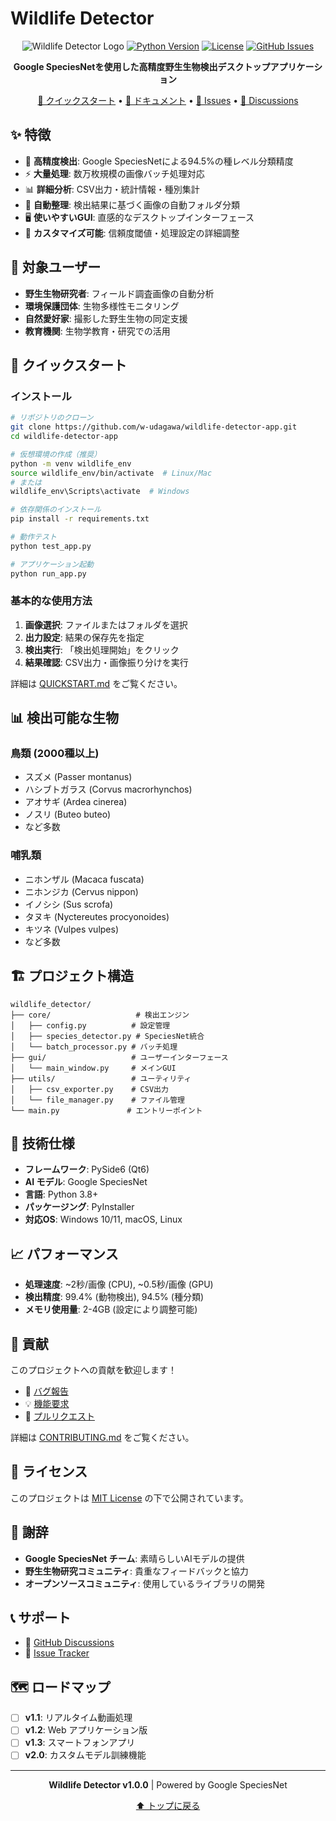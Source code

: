 # Wildlife Detector

<div align="center">

![Wildlife Detector Logo](https://img.shields.io/badge/Wildlife-Detector-green.svg)
[![Python Version](https://img.shields.io/badge/python-3.8+-blue.svg)](https://python.org)
[![License](https://img.shields.io/badge/license-MIT-blue.svg)](LICENSE)
[![GitHub Issues](https://img.shields.io/github/issues/w-udagawa/wildlife-detector-app.svg)](https://github.com/w-udagawa/wildlife-detector-app/issues)

**Google SpeciesNetを使用した高精度野生生物検出デスクトップアプリケーション**

[🚀 クイックスタート](#クイックスタート) • [📖 ドキュメント](#ドキュメント) • [🐛 Issues](https://github.com/w-udagawa/wildlife-detector-app/issues) • [💬 Discussions](https://github.com/w-udagawa/wildlife-detector-app/discussions)

</div>

## ✨ 特徴

- 🦅 **高精度検出**: Google SpeciesNetによる94.5%の種レベル分類精度
- ⚡ **大量処理**: 数万枚規模の画像バッチ処理対応
- 📊 **詳細分析**: CSV出力・統計情報・種別集計
- 📁 **自動整理**: 検出結果に基づく画像の自動フォルダ分類
- 🖥️ **使いやすいGUI**: 直感的なデスクトップインターフェース
- 🔧 **カスタマイズ可能**: 信頼度閾値・処理設定の詳細調整

## 🎯 対象ユーザー

- **野生生物研究者**: フィールド調査画像の自動分析
- **環境保護団体**: 生物多様性モニタリング
- **自然愛好家**: 撮影した野生生物の同定支援
- **教育機関**: 生物学教育・研究での活用

## 🚀 クイックスタート

### インストール

```bash
# リポジトリのクローン
git clone https://github.com/w-udagawa/wildlife-detector-app.git
cd wildlife-detector-app

# 仮想環境の作成（推奨）
python -m venv wildlife_env
source wildlife_env/bin/activate  # Linux/Mac
# または
wildlife_env\Scripts\activate  # Windows

# 依存関係のインストール
pip install -r requirements.txt

# 動作テスト
python test_app.py

# アプリケーション起動
python run_app.py
```

### 基本的な使用方法

1. **画像選択**: ファイルまたはフォルダを選択
2. **出力設定**: 結果の保存先を指定
3. **検出実行**: 「検出処理開始」をクリック
4. **結果確認**: CSV出力・画像振り分けを実行

詳細は [QUICKSTART.md](QUICKSTART.md) をご覧ください。

## 📊 検出可能な生物

### 鳥類 (2000種以上)
- スズメ (Passer montanus)
- ハシブトガラス (Corvus macrorhynchos)
- アオサギ (Ardea cinerea)
- ノスリ (Buteo buteo)
- など多数

### 哺乳類
- ニホンザル (Macaca fuscata)
- ニホンジカ (Cervus nippon)
- イノシシ (Sus scrofa)
- タヌキ (Nyctereutes procyonoides)
- キツネ (Vulpes vulpes)
- など多数

## 🏗️ プロジェクト構造

```
wildlife_detector/
├── core/                   # 検出エンジン
│   ├── config.py          # 設定管理
│   ├── species_detector.py # SpeciesNet統合
│   └── batch_processor.py # バッチ処理
├── gui/                   # ユーザーインターフェース
│   └── main_window.py     # メインGUI
├── utils/                 # ユーティリティ
│   ├── csv_exporter.py    # CSV出力
│   └── file_manager.py    # ファイル管理
└── main.py               # エントリーポイント
```

## 🔧 技術仕様

- **フレームワーク**: PySide6 (Qt6)
- **AI モデル**: Google SpeciesNet
- **言語**: Python 3.8+
- **パッケージング**: PyInstaller
- **対応OS**: Windows 10/11, macOS, Linux

## 📈 パフォーマンス

- **処理速度**: ~2秒/画像 (CPU), ~0.5秒/画像 (GPU)
- **検出精度**: 99.4% (動物検出), 94.5% (種分類)
- **メモリ使用量**: 2-4GB (設定により調整可能)

## 🤝 貢献

このプロジェクトへの貢献を歓迎します！

- 🐛 [バグ報告](https://github.com/w-udagawa/wildlife-detector-app/issues/new?template=bug_report.md)
- 💡 [機能要求](https://github.com/w-udagawa/wildlife-detector-app/issues/new?template=feature_request.md)
- 📝 [プルリクエスト](https://github.com/w-udagawa/wildlife-detector-app/pulls)

詳細は [CONTRIBUTING.md](CONTRIBUTING.md) をご覧ください。

## 📄 ライセンス

このプロジェクトは [MIT License](LICENSE) の下で公開されています。

## 🙏 謝辞

- **Google SpeciesNet チーム**: 素晴らしいAIモデルの提供
- **野生生物研究コミュニティ**: 貴重なフィードバックと協力
- **オープンソースコミュニティ**: 使用しているライブラリの開発

## 📞 サポート

- 💬 [GitHub Discussions](https://github.com/w-udagawa/wildlife-detector-app/discussions)
- 🐛 [Issue Tracker](https://github.com/w-udagawa/wildlife-detector-app/issues)

## 🗺️ ロードマップ

- [ ] **v1.1**: リアルタイム動画処理
- [ ] **v1.2**: Web アプリケーション版
- [ ] **v1.3**: スマートフォンアプリ
- [ ] **v2.0**: カスタムモデル訓練機能

---

<div align="center">

**Wildlife Detector v1.0.0** | Powered by Google SpeciesNet

[⬆ トップに戻る](#wildlife-detector)

</div>
